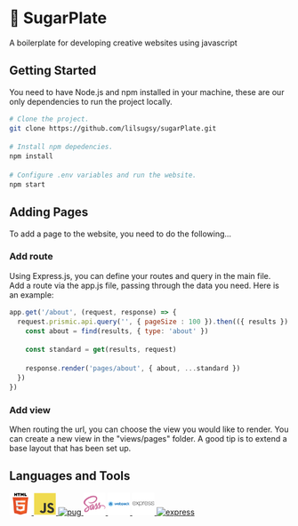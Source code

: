 # :candy: SugarPlate 
A boilerplate for developing creative websites using javascript

## Getting Started
You need to have Node.js and npm installed in your machine, these are our only dependencies to run the project locally.


```bash
# Clone the project.
git clone https://github.com/lilsugsy/sugarPlate.git

# Install npm depedencies.
npm install

# Configure .env variables and run the website.
npm start
```

## Adding Pages
To add a page to the website, you need to do the following... 

### Add route
Using Express.js, you can define your routes and query in the main file.<br>
Add a route via the app.js file, passing through the data you need. Here is an example:

```js
app.get('/about', (request, response) => {
  request.prismic.api.query('', { pageSize : 100 }).then(({ results }) => {
    const about = find(results, { type: 'about' })

    const standard = get(results, request)

    response.render('pages/about', { about, ...standard })
  })
})
```
### Add view
When routing the url, you can choose the view you would like to render. You can create a new view in the "views/pages" folder. A good tip is to extend a base layout that has been set up.


## Languages and Tools
<p align="left"> <a href="https://www.w3.org/html/" target="_blank" rel="noreferrer"> <img src="https://raw.githubusercontent.com/devicons/devicon/master/icons/html5/html5-original-wordmark.svg" alt="html5" width="40" height="40"/> </a> <a href="https://developer.mozilla.org/en-US/docs/Web/JavaScript" target="_blank" rel="noreferrer"> <img src="https://raw.githubusercontent.com/devicons/devicon/master/icons/javascript/javascript-original.svg" alt="javascript" width="40" height="40"/> </a> <a href="https://pugjs.org" target="_blank" rel="noreferrer"> <img src="https://cdn.worldvectorlogo.com/logos/pug.svg" alt="pug" width="40" height="40"/> </a> <a href="https://sass-lang.com" target="_blank" rel="noreferrer"> <img src="https://raw.githubusercontent.com/devicons/devicon/master/icons/sass/sass-original.svg" alt="sass" width="40" height="40"/> </a> <a href="https://webpack.js.org" target="_blank" rel="noreferrer"> <img src="https://raw.githubusercontent.com/devicons/devicon/d00d0969292a6569d45b06d3f350f463a0107b0d/icons/webpack/webpack-original-wordmark.svg" alt="webpack" width="40" height="40"/> </a> <a href="https://expressjs.com" target="_blank" rel="noreferrer"> <img src="https://raw.githubusercontent.com/devicons/devicon/master/icons/express/express-original-wordmark.svg" alt="express" width="40" height="40"/> </a> <a href="https://prismic.io/" target="_blank" rel="noreferrer"> <img src="https://raw.githubusercontent.com/prismicio/awesome-prismic/master/media/logo.svg" alt="express" width="40" height="40"/> </a> </p>
